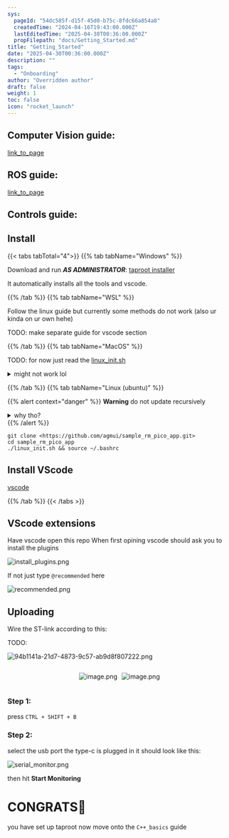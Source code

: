 ```yaml
---
sys:
  pageId: "54dc585f-d15f-45d0-b75c-8fdc66a854a8"
  createdTime: "2024-04-16T19:43:00.000Z"
  lastEditedTime: "2025-04-30T00:36:00.000Z"
  propFilepath: "docs/Getting_Started.md"
title: "Getting_Started"
date: "2025-04-30T00:36:00.000Z"
description: ""
tags:
  - "Onboarding"
author: "Overridden author"
draft: false
weight: 1
toc: false
icon: "rocket_launch"
---
```


## Computer Vision guide:

[link_to_page](86d45bc0-388b-4d26-8848-44f255f73d0e)

## ROS guide:

[link_to_page](3c76c1de-ec8f-46d6-8b0a-294005edc2d5)

## Controls guide:

## Install

{{< tabs tabTotal="4">}}
{{% tab tabName="Windows" %}}

Download and run _**AS ADMINISTRATOR**_: [taproot installer](https://github.com/Thornbots/TeachingFreshies/releases/tag/1.0)

It automatically installs all the tools and vscode.

{{% /tab %}}
{{% tab tabName="WSL" %}}

Follow the linux guide but currently some methods do not work (also ur kinda on ur own hehe)

TODO: make separate guide for vscode section

{{% /tab %}}
{{% tab tabName="MacOS" %}}

TODO: for now just read the [linux_init.sh](https://github.com/agmui/sample_rm_pico_app/blob/main/linux_init.sh)

<details>
<summary>might not work lol</summary>

`brew install libusb pkg-config`

Next install: [vscode](https://code.visualstudio.com/Download)

</details>

{{% /tab %}}
{{% tab tabName="Linux (ubuntu)" %}}

{{% alert context="danger" %}}
**Warning** do not update recursively
<details>
<summary>why tho?</summary>
There are some submodules that may go on for a while (like tinyusb) and I highly
recommend you don't need to get them.
If you want to see what submodules I update just look in `linux_init.sh`
</details>
{{% /alert %}}

```shell
git clone <https://github.com/agmui/sample_rm_pico_app.git>
cd sample_rm_pico_app
./linux_init.sh && source ~/.bashrc
```

## Install VScode

[vscode](https://code.visualstudio.com/Download)

{{% /tab %}}
{{< /tabs >}}

## VScode extensions

Have vscode open this repo
When first opining vscode should ask you to install the plugins

![install_plugins.png](https://prod-files-secure.s3.us-west-2.amazonaws.com/d518164a-d88e-44d1-a4ee-3adb3bd8bce0/89bd30f0-1825-4e77-867b-0a41ce370880/install_plugins.png?X-Amz-Algorithm=AWS4-HMAC-SHA256&X-Amz-Content-Sha256=UNSIGNED-PAYLOAD&X-Amz-Credential=ASIAZI2LB466Q22OF3GV%2F20250706%2Fus-west-2%2Fs3%2Faws4_request&X-Amz-Date=20250706T100837Z&X-Amz-Expires=3600&X-Amz-Security-Token=IQoJb3JpZ2luX2VjEE4aCXVzLXdlc3QtMiJGMEQCIFapt2qQkqW5LiJN6C4h2Zl537XvMV8qTXnkRStiVFrJAiAHqS9Eh%2BZad%2F%2BBOkevS9HKxBpAJs3%2BaQbBwZWBp9q%2FPyr%2FAwhXEAAaDDYzNzQyMzE4MzgwNSIMjm2VY%2B1pFk9fG51fKtwDIR%2Buid60RTZmMRK31P4fJDtdIkWi0hdPTa6M5kZOTZP6HHjZY2Uh8zsOAYSjjLt62L%2FPRvXGow3jrSQEAX9oycVeWuQChtmpJEVT85mDVJMLPJvqDKoTgHtvetrLL2aWtu6AbpTxrDoGdEJOENC2VPbRHspuhvvXgCM1xazzIm%2BFopzt9wlNEc10rb5Qd50bsjZ7hzKrafrO9JRGJeCxLU2NzvP3eCdZVgN1moN1c0oJlmIgoCtdxIb0DPuVvvSKUYrqcD2z1SNjLnfC%2F2entvID31eAL6nYmsXeK4Qc4qK4RX1%2B%2FWZSzLGbLpcpxOeiZ8ndZlSu7BEaAIBRoeVgRqcc0ra2Rx24ipVg%2B%2Bj%2FY7ZbvylSaJn2rpu69haXmL4ni6Vqbyf6KRMP%2BbNXOC9w25u5DvLBU3%2BFNUddD6apenC5mavi1XhZ8qHi0JLBr4EDS%2FC1WQCsx5DNV8vaP7KSAJ5%2FbCPkhEop375gqe1TFj7s%2FFJLaRszQt04Pt6gpx1q44Hw4yyAWXK8WSRtFVmdtk9IwDgXVAEQ94%2BDXYP%2FemIQkQZNzC6zqseGB6Fb85b9QMFOxM2vysTE1a%2FIcL%2FjX%2ByGw7DUhXr5o0iPcFMZNLx%2BrUvxVetyD%2BUdrzQwzKKowwY6pgFEFJwjd936%2FlQtEQoKGN%2FzvWD3sPiCBG7G68fF8A6gkYK6n4QgNUe8iGEmNOljip1AOiH%2FEijpXg2MV6eESkg%2FypFr9YtxQtGebiAsBQA%2BtwFO88jVhWc5QVDAVTYb41dQozFpvq5tN3fPaLoGJBm8Yl3NVQmWoUD3uTtxgvtEml7scwRCt2vE7i%2BMDR69nVBfxYWQTk%2BGIO6VvV%2BwBA25FBqKUO2J&X-Amz-Signature=bace836ed1c15c43e57643c5763b713f01032c1f10abe2c6826ca044fe33dd44&X-Amz-SignedHeaders=host&x-amz-checksum-mode=ENABLED&x-id=GetObject)

If not just type `@recommended` here  

![recommended.png](https://prod-files-secure.s3.us-west-2.amazonaws.com/d518164a-d88e-44d1-a4ee-3adb3bd8bce0/61e661e9-5d85-4dfc-be0d-8d2097a5e793/recommended.png?X-Amz-Algorithm=AWS4-HMAC-SHA256&X-Amz-Content-Sha256=UNSIGNED-PAYLOAD&X-Amz-Credential=ASIAZI2LB466Q22OF3GV%2F20250706%2Fus-west-2%2Fs3%2Faws4_request&X-Amz-Date=20250706T100837Z&X-Amz-Expires=3600&X-Amz-Security-Token=IQoJb3JpZ2luX2VjEE4aCXVzLXdlc3QtMiJGMEQCIFapt2qQkqW5LiJN6C4h2Zl537XvMV8qTXnkRStiVFrJAiAHqS9Eh%2BZad%2F%2BBOkevS9HKxBpAJs3%2BaQbBwZWBp9q%2FPyr%2FAwhXEAAaDDYzNzQyMzE4MzgwNSIMjm2VY%2B1pFk9fG51fKtwDIR%2Buid60RTZmMRK31P4fJDtdIkWi0hdPTa6M5kZOTZP6HHjZY2Uh8zsOAYSjjLt62L%2FPRvXGow3jrSQEAX9oycVeWuQChtmpJEVT85mDVJMLPJvqDKoTgHtvetrLL2aWtu6AbpTxrDoGdEJOENC2VPbRHspuhvvXgCM1xazzIm%2BFopzt9wlNEc10rb5Qd50bsjZ7hzKrafrO9JRGJeCxLU2NzvP3eCdZVgN1moN1c0oJlmIgoCtdxIb0DPuVvvSKUYrqcD2z1SNjLnfC%2F2entvID31eAL6nYmsXeK4Qc4qK4RX1%2B%2FWZSzLGbLpcpxOeiZ8ndZlSu7BEaAIBRoeVgRqcc0ra2Rx24ipVg%2B%2Bj%2FY7ZbvylSaJn2rpu69haXmL4ni6Vqbyf6KRMP%2BbNXOC9w25u5DvLBU3%2BFNUddD6apenC5mavi1XhZ8qHi0JLBr4EDS%2FC1WQCsx5DNV8vaP7KSAJ5%2FbCPkhEop375gqe1TFj7s%2FFJLaRszQt04Pt6gpx1q44Hw4yyAWXK8WSRtFVmdtk9IwDgXVAEQ94%2BDXYP%2FemIQkQZNzC6zqseGB6Fb85b9QMFOxM2vysTE1a%2FIcL%2FjX%2ByGw7DUhXr5o0iPcFMZNLx%2BrUvxVetyD%2BUdrzQwzKKowwY6pgFEFJwjd936%2FlQtEQoKGN%2FzvWD3sPiCBG7G68fF8A6gkYK6n4QgNUe8iGEmNOljip1AOiH%2FEijpXg2MV6eESkg%2FypFr9YtxQtGebiAsBQA%2BtwFO88jVhWc5QVDAVTYb41dQozFpvq5tN3fPaLoGJBm8Yl3NVQmWoUD3uTtxgvtEml7scwRCt2vE7i%2BMDR69nVBfxYWQTk%2BGIO6VvV%2BwBA25FBqKUO2J&X-Amz-Signature=cc173c9b78155bd8bd07a9fffe193e3d0e6ec7badb40fdba1a3325ebf645f58f&X-Amz-SignedHeaders=host&x-amz-checksum-mode=ENABLED&x-id=GetObject)

## Uploading

Wire the ST-link according to this:

TODO:

![94b1141a-21d7-4873-9c57-ab9d8f807222.png](https://prod-files-secure.s3.us-west-2.amazonaws.com/d518164a-d88e-44d1-a4ee-3adb3bd8bce0/e5fad17d-ab82-4300-9f4c-505ab4b1202c/94b1141a-21d7-4873-9c57-ab9d8f807222.png?X-Amz-Algorithm=AWS4-HMAC-SHA256&X-Amz-Content-Sha256=UNSIGNED-PAYLOAD&X-Amz-Credential=ASIAZI2LB466Q22OF3GV%2F20250706%2Fus-west-2%2Fs3%2Faws4_request&X-Amz-Date=20250706T100837Z&X-Amz-Expires=3600&X-Amz-Security-Token=IQoJb3JpZ2luX2VjEE4aCXVzLXdlc3QtMiJGMEQCIFapt2qQkqW5LiJN6C4h2Zl537XvMV8qTXnkRStiVFrJAiAHqS9Eh%2BZad%2F%2BBOkevS9HKxBpAJs3%2BaQbBwZWBp9q%2FPyr%2FAwhXEAAaDDYzNzQyMzE4MzgwNSIMjm2VY%2B1pFk9fG51fKtwDIR%2Buid60RTZmMRK31P4fJDtdIkWi0hdPTa6M5kZOTZP6HHjZY2Uh8zsOAYSjjLt62L%2FPRvXGow3jrSQEAX9oycVeWuQChtmpJEVT85mDVJMLPJvqDKoTgHtvetrLL2aWtu6AbpTxrDoGdEJOENC2VPbRHspuhvvXgCM1xazzIm%2BFopzt9wlNEc10rb5Qd50bsjZ7hzKrafrO9JRGJeCxLU2NzvP3eCdZVgN1moN1c0oJlmIgoCtdxIb0DPuVvvSKUYrqcD2z1SNjLnfC%2F2entvID31eAL6nYmsXeK4Qc4qK4RX1%2B%2FWZSzLGbLpcpxOeiZ8ndZlSu7BEaAIBRoeVgRqcc0ra2Rx24ipVg%2B%2Bj%2FY7ZbvylSaJn2rpu69haXmL4ni6Vqbyf6KRMP%2BbNXOC9w25u5DvLBU3%2BFNUddD6apenC5mavi1XhZ8qHi0JLBr4EDS%2FC1WQCsx5DNV8vaP7KSAJ5%2FbCPkhEop375gqe1TFj7s%2FFJLaRszQt04Pt6gpx1q44Hw4yyAWXK8WSRtFVmdtk9IwDgXVAEQ94%2BDXYP%2FemIQkQZNzC6zqseGB6Fb85b9QMFOxM2vysTE1a%2FIcL%2FjX%2ByGw7DUhXr5o0iPcFMZNLx%2BrUvxVetyD%2BUdrzQwzKKowwY6pgFEFJwjd936%2FlQtEQoKGN%2FzvWD3sPiCBG7G68fF8A6gkYK6n4QgNUe8iGEmNOljip1AOiH%2FEijpXg2MV6eESkg%2FypFr9YtxQtGebiAsBQA%2BtwFO88jVhWc5QVDAVTYb41dQozFpvq5tN3fPaLoGJBm8Yl3NVQmWoUD3uTtxgvtEml7scwRCt2vE7i%2BMDR69nVBfxYWQTk%2BGIO6VvV%2BwBA25FBqKUO2J&X-Amz-Signature=321e77d7c07a23214c7017f31e8b9ebc32634f8cc1e74116c678d1a502ca1539&X-Amz-SignedHeaders=host&x-amz-checksum-mode=ENABLED&x-id=GetObject)

<div style="display: flex;flex-direction: row; column-gap:10px; max-width: 630px;justify-content: center;">
<div>

![image.png](https://prod-files-secure.s3.us-west-2.amazonaws.com/d518164a-d88e-44d1-a4ee-3adb3bd8bce0/210ecb78-1116-4d7b-b9b7-2292f66fa2c2/image.png?X-Amz-Algorithm=AWS4-HMAC-SHA256&X-Amz-Content-Sha256=UNSIGNED-PAYLOAD&X-Amz-Credential=ASIAZI2LB466ZZY2Y2HC%2F20250706%2Fus-west-2%2Fs3%2Faws4_request&X-Amz-Date=20250706T100839Z&X-Amz-Expires=3600&X-Amz-Security-Token=IQoJb3JpZ2luX2VjEE8aCXVzLXdlc3QtMiJGMEQCIDuQrRyAP8iCF7Nur7ql3Mcb%2FrV%2B%2B8iOPfxOJHLVs3mEAiBLkIv52I%2B%2B%2FkzQmUJ4kMo8BoPUUi6mw%2FRocXrlo%2FkUuCr%2FAwhYEAAaDDYzNzQyMzE4MzgwNSIMXx3u5tlgVNWDWEEQKtwDIPGQp57glnf2Flqeq%2BssYyttwb2%2FM9enRc5SWDtxhrUPofEhqB9%2FllF%2BJkk%2BEoe2sThsiC7r2hssriBEJ3kbLM6%2FqAPdd%2FvtnHX8gVNKfX%2BUzi3swdwvpRM5goMd5QdQoqDhW1ld9JAn5frbeDyWTk4s32OKikYJbOye0xTp3a9vDtVpvVaIjfi%2FwqK9KBiS5FVwoD6raDXBKF5VJpBxpEswUKNZkclyjJgSmdBnlgfTpkqY2WCnD%2BlcgfmK7pF5QLvlg7XwkZuMC5QuaXT%2FsU2wWYXFPO4VqdRsTwoV7HxbeFAh1rCl4aEmRYYZqmvQCz01V1TV8AR0wkiX%2Bc8Zcfb%2FT4dBiZ25j%2B7k0vBANU%2B5oWS%2BxUqiXbAVO178%2F1bitiMSMUEwhknfMGN4ZxGpUripC04kSEhjgyOgpapW4C61XoNfEjfslfzEVfIRWbjAWZYDS98fOePJ%2F4ZkJVkWDJz0jNDFuVL6X4xTE%2B%2BJHtEbuvMzfQ0jNwzn9DyGHC76p2qqDSw1BEeEwroSPPhcJIhRlgvNIElbHs2bxsqqqV0doUmVEM8%2FpxrmVzA7BrF%2BguhYU9Zs5wPqebp2SS9R57vQUFz%2FviNmY8KxjmaBZI0IcmnD%2FjN19eHtUjMwiLSowwY6pgHkMbjO7tUGtT9Eq%2BR7TInN%2BDi%2FlG%2BSmlsCo0RI7Jm8UyMVtTzjtHiLA4my7uq68fusdAvlFSnirtl%2F2XUbeUms1pvt4Te%2BVMBAMrvWdKFJwi5%2B6a3gSAkA2a5rsEOAnHOSmuodlTYmb1nlebIImjy5f%2FbDmHmZHA7irpCMFJE5aw2rMj1yYSSuBN2U%2B1E6pJFB8d5aNg4%2BQF0EWyGIv9FNZpjvqeCp&X-Amz-Signature=f6974668e5fbd127d31709016b493c111654fea7aba83ec8e0fc3e03f2fbc62f&X-Amz-SignedHeaders=host&x-amz-checksum-mode=ENABLED&x-id=GetObject)

</div>
<div>

![image.png](https://prod-files-secure.s3.us-west-2.amazonaws.com/d518164a-d88e-44d1-a4ee-3adb3bd8bce0/33a0fd0f-8ca6-4a86-8e09-26e95ded1fff/image.png?X-Amz-Algorithm=AWS4-HMAC-SHA256&X-Amz-Content-Sha256=UNSIGNED-PAYLOAD&X-Amz-Credential=ASIAZI2LB466YM3NKQWO%2F20250706%2Fus-west-2%2Fs3%2Faws4_request&X-Amz-Date=20250706T100839Z&X-Amz-Expires=3600&X-Amz-Security-Token=IQoJb3JpZ2luX2VjEE8aCXVzLXdlc3QtMiJGMEQCIC%2FqWdxrPwtDu7yDiwUgr3Emca8mJUN6Lv5XiGRRlSvJAiBaRsxsc1aevGm6owD2PZZZdtnvWvA4Y19R9DT3BdIUIyr%2FAwhYEAAaDDYzNzQyMzE4MzgwNSIMnfuHKExA6XT9dXu9KtwD0BgEIoUpk0q%2FFIEWATN%2BvebH5Y0WmX0vz3DNrIO6%2BUUEG86RujQOrUuBO4kIKNRzMorQQFfElBPpFoUA1Vjzdmw6edUZ8MupyoOv2cbiN1aKuXmmnS9tNE9YCLy8t8y7FajEiFKO3w0KaHgH1hpXfpUh1zjYVpIpDPXWPZr0U1375K7DOlnzX2NQb%2BdwtYKdyvxbynAakxoO9RlKc0mZXyrAUeRdfKyI%2BVesflxuy7RyfOlGBfREKeOXwJO57%2FWxkkVOqsbpFrjzbaBEReuugJXPbBZ%2B3KCDe2uAs1OJQsEPVZjbNX4VuQgbbYvQPxVEJbQ%2F4o1h6Z6JH05l1zenNrqoOA1TgiCoPwy0GzV7xae6QshVC%2BxyCi6PGrVRySN5NbEXlFbsEmofv85bFadPvEleiLB0ETV4Gjj6OZyOhq0zSlv8Q68uqK35qgFGO9ENM33TbbrUGYlG9g5kpTxaH6tyX0hkHgnyuwgA6Ic4UX8wPAGe7t1dj1Imb5FS4erJOuh2kytFVamKJraz5zy5Zp2683%2BJdcyJ5w21jjdc%2B8hxyJqrCdmuO2wfMJ6IkTVzZuOQJlT0HMIdy5bO%2BgV2Z2%2Fs0N77nuWN%2FbS8t5QAn%2Fn15QtfgTu7FS3bF4UwvbCowwY6pgGjGGgqd9rjIyuU7cwvPeNLQOQIRD07T3kuVSaTI1emi3Zwedcfukp3PhKoWoYrMOc4HXM2%2BxNhqiDYvIlfXcxwFShP6aH27kYrr9HF%2BcouplsbFXWY05FBW0Ic5FkmRlgrEDcg6QJbdbKWwdAAjBa6wtlfvPcoC67A0AXi%2Fl7IuVe6jDLAY0D%2BI5terqR%2BB03kZ9dl9c6b%2BHpdtdyLSbMseNQlgxHV&X-Amz-Signature=37187c7b7eb820dd0fc70f92cb634d731c889a920c60b6a1ae0975b2be45830a&X-Amz-SignedHeaders=host&x-amz-checksum-mode=ENABLED&x-id=GetObject)

</div>
</div>

### Step 1:

press `CTRL + SHIFT + B`

### Step 2:

select the usb port the type-c is plugged in it should look like this:

![serial_monitor.png](https://prod-files-secure.s3.us-west-2.amazonaws.com/d518164a-d88e-44d1-a4ee-3adb3bd8bce0/f03f4774-05d4-4393-b6a0-d5efb6d315ab/serial_monitor.png?X-Amz-Algorithm=AWS4-HMAC-SHA256&X-Amz-Content-Sha256=UNSIGNED-PAYLOAD&X-Amz-Credential=ASIAZI2LB466Q22OF3GV%2F20250706%2Fus-west-2%2Fs3%2Faws4_request&X-Amz-Date=20250706T100837Z&X-Amz-Expires=3600&X-Amz-Security-Token=IQoJb3JpZ2luX2VjEE4aCXVzLXdlc3QtMiJGMEQCIFapt2qQkqW5LiJN6C4h2Zl537XvMV8qTXnkRStiVFrJAiAHqS9Eh%2BZad%2F%2BBOkevS9HKxBpAJs3%2BaQbBwZWBp9q%2FPyr%2FAwhXEAAaDDYzNzQyMzE4MzgwNSIMjm2VY%2B1pFk9fG51fKtwDIR%2Buid60RTZmMRK31P4fJDtdIkWi0hdPTa6M5kZOTZP6HHjZY2Uh8zsOAYSjjLt62L%2FPRvXGow3jrSQEAX9oycVeWuQChtmpJEVT85mDVJMLPJvqDKoTgHtvetrLL2aWtu6AbpTxrDoGdEJOENC2VPbRHspuhvvXgCM1xazzIm%2BFopzt9wlNEc10rb5Qd50bsjZ7hzKrafrO9JRGJeCxLU2NzvP3eCdZVgN1moN1c0oJlmIgoCtdxIb0DPuVvvSKUYrqcD2z1SNjLnfC%2F2entvID31eAL6nYmsXeK4Qc4qK4RX1%2B%2FWZSzLGbLpcpxOeiZ8ndZlSu7BEaAIBRoeVgRqcc0ra2Rx24ipVg%2B%2Bj%2FY7ZbvylSaJn2rpu69haXmL4ni6Vqbyf6KRMP%2BbNXOC9w25u5DvLBU3%2BFNUddD6apenC5mavi1XhZ8qHi0JLBr4EDS%2FC1WQCsx5DNV8vaP7KSAJ5%2FbCPkhEop375gqe1TFj7s%2FFJLaRszQt04Pt6gpx1q44Hw4yyAWXK8WSRtFVmdtk9IwDgXVAEQ94%2BDXYP%2FemIQkQZNzC6zqseGB6Fb85b9QMFOxM2vysTE1a%2FIcL%2FjX%2ByGw7DUhXr5o0iPcFMZNLx%2BrUvxVetyD%2BUdrzQwzKKowwY6pgFEFJwjd936%2FlQtEQoKGN%2FzvWD3sPiCBG7G68fF8A6gkYK6n4QgNUe8iGEmNOljip1AOiH%2FEijpXg2MV6eESkg%2FypFr9YtxQtGebiAsBQA%2BtwFO88jVhWc5QVDAVTYb41dQozFpvq5tN3fPaLoGJBm8Yl3NVQmWoUD3uTtxgvtEml7scwRCt2vE7i%2BMDR69nVBfxYWQTk%2BGIO6VvV%2BwBA25FBqKUO2J&X-Amz-Signature=1cf184dd56d784c7fea4fab022934cc13bf554836d93670cf58d39a488ecb790&X-Amz-SignedHeaders=host&x-amz-checksum-mode=ENABLED&x-id=GetObject)

then hit **Start Monitoring**

# CONGRATS🎉

you have set up taproot now move onto the `C++_basics` guide
